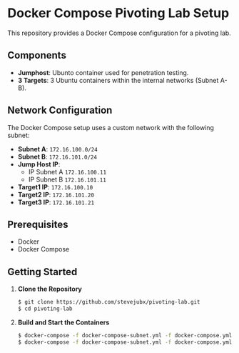 # Docker Compose Pivoting Lab Setup
This repository provides a Docker Compose configuration for a pivoting lab.

## Components

- **Jumphost**: Ubunto container used for penetration testing.
- **3 Targets**: 3 Ubuntu containers within the internal networks (Subnet A-B).

## Network Configuration

The Docker Compose setup uses a custom network with the following subnet:
- **Subnet A**: `172.16.100.0/24`
- **Subnet B**: `172.16.101.0/24`
- **Jump Host IP**: 
    - IP Subnet A `172.16.100.11`
    - IP Subnet B `172.16.101.11`
- **Target1 IP**: `172.16.100.10`
- **Target2 IP**: `172.16.101.20`
- **Target3 IP**: `172.16.101.21`

## Prerequisites
- Docker
- Docker Compose

## Getting Started

1. **Clone the Repository**

   ```bash
   $ git clone https://github.com/stevejubx/pivoting-lab.git
   $ cd pivoting-lab
   ```

2. **Build and Start the Containers**

   ```bash
   $ docker-compose -f docker-compose-subnet.yml -f docker-compose.yml build
   $ docker-compose -f docker-compose-subnet.yml -f docker-compose.yml up
   ```

